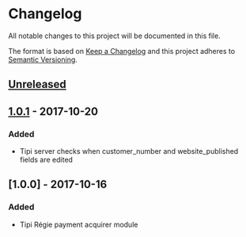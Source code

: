 # Changelog
All notable changes to this project will be documented in this file.

The format is based on [Keep a Changelog](http://keepachangelog.com/en/1.0.0/)
and this project adheres to [Semantic Versioning](http://semver.org/spec/v2.0.0.html).

## [Unreleased]

## [1.0.1] - 2017-10-20
### Added
- Tipi server checks when customer_number and website_published fields are edited

## [1.0.0] - 2017-10-16
### Added
- Tipi Régie payment acquirer module

[Unreleased]: https://github.com/Horanet/payment_tipiregie/compare/1.0.1...HEAD
[1.0.1]: https://github.com/Horanet/payment_tipiregie/compare/1.0.0...1.0.1